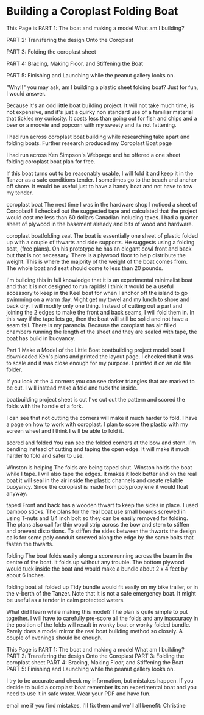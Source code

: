 # Building a Coroplast Folding Boat

This Page is PART 1: The boat and making a model What am I building?

PART 2: Transfering the design Onto the Coroplast

PART 3: Folding the coroplast sheet

PART 4: Bracing, Making Floor, and Stiffening the Boat

PART 5: Finishing and Launching while the peanut gallery looks on.

"Why!!" you may ask, am I building a plastic sheet folding boat? Just for fun, I would answer.

Because it's an odd little boat building project. It will not take much time, is not expensive, and it's just a quirky non standard use of a familiar material that tickles my curiosity. It costs less than going out for fish and chips and a beer or a moovie and popcorn with my sweety and its not fattening.

I had run across coroplast boat building while researching take apart and folding boats. Further research produced my Coroplast Boat page

I had run across Ken Simpson's Webpage and he offered a one sheet folding coroplast boat plan for free.

If this boat turns out to be reasonably usable, I will fold it and keep it in the Tanzer as a safe conditions tender. I sometimes go to the beach and anchor off shore. It would be useful just to have a handy boat and not have to tow my tender.

coroplast boat
The next time I was in the hardware shop I noticed a sheet of Coroplast!! I checked out the suggested tape and calculated that the project would cost me less than 60 dollars Canadian including taxes. I had a quarter sheet of plywood in the basement already and bits of wood and hardware.


coroplast boatfolding seat
The boat is essentially one sheet of plastic folded up with a couple of thwarts and side supports. He suggests using a folding seat, (free plans). On his prototype he has an elegant cowl front and back but that is not necessary. There is a plywood floor to help distribute the weight. This is where the majority of the weight of the boat comes from. The whole boat and seat should come to less than 20 pounds.

I'm building this in full knowledge that it is an experimental minimalist boat and that it is not designed to run rapids! I think it would be a useful accessory to keep in the Keel boat for when I anchor off the island to go swimming on a warm day. Might get my towel and my lunch to shore and back dry. I will modify only one thing. Instead of cutting out a part and joining the 2 edges to make the front and back seams, I will fold them in. In this way if the tape lets go, then the boat will still be solid and not have a seam fail. There is my paranoia. Because the coroplast has air filled chambers running the length of the sheet and they are sealed with tape, the boat has build in buoyancy.

Part 1 Make a Model of the Little Boat
boatbuilding project model boat
I downloaded Ken's plans and printed the layout page. I checked that it was to scale and it was close enough for my purpose. I printed it on an old file folder.

If you look at the 4 corners you can see darker triangles that are marked to be cut. I will instead make a fold and tuck the inside.


boatbuilding project sheet is cut
I've cut out the pattern and scored the folds with the handle of a fork.

I can see that not cutting the corners will make it much harder to fold. I have a page on how to work with coroplast. I plan to score the plastic with my screen wheel and I think I will be able to fold it.


scored and folded
You can see the folded corners at the bow and stern. I'm bending instead of cutting and taping the open edge. It will make it much harder to fold and safer to use.


Winston is helping
The folds are being taped shut. Winston holds the boat while I tape. I will also tape the edges. It makes it look better and on the real boat it will seal in the air inside the plastic channels and create reliable buoyancy. Since the coroplast is made from polypropylene it would float anyway.


taped
Front and back has a wooden thwart to keep the sides in place. I used bamboo sticks. The plans for the real boat use small boards screwed in using T-nuts and 1/4 inch bolt so they can be easily removed for folding. The plans also call for thin wood strip across the bow and stern to stiffen and prevent distortions. To stiffen the sides between the thwarts the design calls for some poly conduit screwed along the edge by the same bolts that fasten the thwarts.


folding
The boat folds easily along a score running across the beam in the centre of the boat. It folds up without any trouble. The bottom plywood would tuck inside the boat and would make a bundle about 2 x 4 feet by about 6 inches.


folding boat all folded up
Tidy bundle would fit easily on my bike trailer, or in the v-berth of the Tanzer. Note that it is not a safe emergency boat. It might be useful as a tender in calm protected waters.


What did I learn while making this model?
The plan is quite simple to put together. I will have to carefully pre-score all the folds and any inaccuracy in the position of the folds will result in wonky boat or wonky folded bundle. Rarely does a model mirror the real boat building method so closely. A couple of evenings should be enough.


This Page is PART 1: The boat and making a model What am I building?
PART 2: Transfering the design Onto the Coroplast
PART 3: Folding the coroplast sheet
PART 4: Bracing, Making Floor, and Stiffening the Boat
PART 5: Finishing and Launching while the peanut gallery looks on.

I try to be accurate and check my information, but mistakes happen. If you decide to build a coroplast boat remember its an experimental boat and you need to use it in safe water. Wear your PDF and have fun.

email me if you find mistakes, I'll fix them and we'll all benefit: Christine
